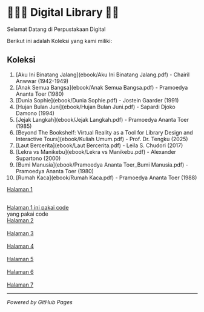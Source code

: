 # 🦹🏼‍♀️ Digital Library 🥷🏼
Selamat Datang di Perpustakaan Digital

Berikut ini adalah Koleksi yang kami miliki:
## Koleksi
1. [Aku Ini Binatang Jalang](ebook/Aku Ini Binatang Jalang.pdf) - Chairil Anwwar (1942-1949)
2. [Anak Semua Bangsa](ebook/Anak Semua Bangsa.pdf) - Pramoedya Ananta Toer (1980)
3. [Dunia Sophie](ebook/Dunia Sophie.pdf) - Jostein Gaarder (1991)
4. [Hujan Bulan Juni](ebook/Hujan Bulan Juni.pdf) - Sapardi Djoko Damono (1994)
5. [Jejak Langkah](ebook/Jejak Langkah.pdf) - Pramoedya Ananta Toer (1985)
6. [Beyond The Bookshelf: Virtual Reality as a Tool for Library Design and Interactive Tours](ebook/Kuliah Umum.pdf) - Prof. Dr. Tengku (2025)
7. [Laut Bercerita](ebook/Laut Bercerita.pdf) - Leila S. Chudori (2017)
8. [Lekra vs Manikebu](ebook/Lekra vs Manikebu.pdf) - Alexander Supartono (2000)
9. [Bumi Manusia](ebook/Pramoedya Ananta Toer_Bumi Manusia.pdf) - Pramoedya Ananta Toer (1980)
10. [Rumah Kaca](ebook/Rumah Kaca.pdf) - Pramoedya Ananta Toer (1988)


[Halaman 1](webti/halaman1.html)

<br> <a href="webti/halaman1.html"> Halaman 1 ini pakai code </a> </br> yang pakai code
<br> <a href="webti/halaman2.html"> Halaman 2 </a> </br>
<br> <a href="webti/halaman3.html"> Halaman 3 </a> </br>
<br> <a href="webti/halaman4.html"> Halaman 4 </a> </br>
<br> <a href="webti/halaman5.html"> Halaman 5 </a> </br>
<br> <a href="webti/halaman6.html"> Halaman 6 </a> </br>
<br> <a href="webti/halaman7.html"> Halaman 7 </a> </br>

----
*Powered by GitHub Pages*
